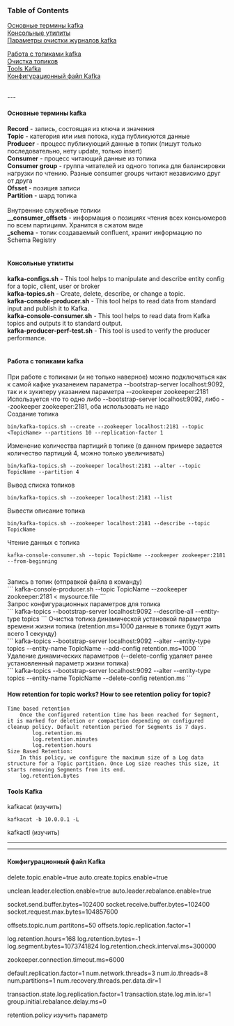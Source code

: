 ### Table of Contents </br>
[Основные термины kafka](#decription_kafka) </br>
[Консольные утилиты](#kafka_console_utilites) </br>
[Параметры очистки журналов kafka](#retention_policy_kafka) </br>

[Работа с топиками kafka](#kafka_operations_topic) </br>
[Очистка топиков](#t2) </br>
[Tools Kafka](#kafka_tools)</br>
[Конфигурационный файл Kafka](#kafka_config_file) </br>

</br>
---</br>

#### Основные термины kafka <a name="decription_kafka"></a> </br>
**Record** - запись, состоящая из ключа и значения</br>
**Topic** - категория или имя потока, куда публикуются данные</br>
**Producer** - процесс публикующий данные в топик (пишут только последовательно, нету update, только insert)</br>
**Consumer** - процесс читающий данные из топика</br>
**Consumer group** - группа читателей из одного топика для балансировки нагрузки по чтению. Разные consumer groups читают независимо друг от друга</br>
**Ofsset** - позиция записи</br>
**Partition** - шард топика</br>
</br>
Внутренние служебные топики</br>
**__consumer_offsets** - информация о позициях чтения всех консьюмеров по всем партициям. Хранится в сжатом виде</br>
**_schema** - топик создаваемый confluent, хранит информацию по Schema Registry</br>
</br>

#### Консольные утилиты <a name=kafka_console_utilites> </br>
**kafka-configs.sh** - This tool helps to manipulate and describe entity config for a topic, client, user or broker</br>
**kafka-topics.sh** - Create, delete, describe, or change a topic.</br>
**kafka-console-producer.sh** - This tool helps to read data from standard input and publish it to Kafka.</br>
**kafka-console-consumer.sh** - This tool helps to read data from Kafka topics and outputs it to standard output.</br>
**kafka-producer-perf-test.sh** - This tool is used to verify the producer performance.</br>
</br>

#### Работа с топиками kafka <a name=kafka_operations_topic> </br>
При работе с топиками (и не только наверное) можно подключаться как к самой кафке указанеием параметра --bootstrap-server localhost:9092, так и к зукиперу указанием параметра --zookeeper zookeeper:2181 </br>
Используется что то одно либо --bootstrap-server localhost:9092, либо --zookeeper zookeeper:2181, оба использовать не надо
</br>
Создание топика
```
bin/kafka-topics.sh --create --zookeeper localhost:2181 --topic <TopicName> --partitions 10 --replication-factor 1
```


Изменение количества партиций в топике (в данном примере задается количество партиций 4, можно только увеличивать)
```
bin/kafka-topics.sh --zookeeper localhost:2181 --alter --topic TopicName --partition 4
```


Вывод списка топиков
```
bin/kafka-topics.sh --zookeeper localhost:2181 --list
```


Вывести описание топика
```
bin/kafka-topics.sh --zookeeper localhost:2181 --describe --topic TopicName
```

Чтение данных с топика</br>
```
kafka-console-consumer.sh --topic TopicName --zookeeper zookeeper:2181 --from-beginning
```
</br>
Запись в топик (отправкой файла в команду)</br>
```
kafka-console-producer.sh --topic TopicName --zookeeper zookeeper:2181 < mysource.file
```



</br>
Запрос конфигурационных параметров для топика</br>
```
kafka-topics --bootstrap-server localhost:9092 --describe-all --entity-type topics
```
Очистка топика динамической установкой параметра времени жизни топика (retention.ms=1000 данные в топике будут жить всего 1 секунду)</br>
```
kafka-topics --bootstrap-server localhost:9092 --alter --entity-type topics --entity-name TopicName --add-config retention.ms=1000
```
Удаление динамических параметров (--delete-config удаляет ранее установленный параметр жизни топика)</br>
```
kafka-topics --bootstrap-server localhost:9092 --alter --entity-type topics --entity-name TopicName --delete-config retention.ms
```
</br>

#### How retention for topic works? How to see retention policy for topic? <a name=retention_policy_kafka></a> </br>

    Time based retention
        Once the configured retention time has been reached for Segment, it is marked for deletion or compaction depending on configured cleanup policy. Default retention period for Segments is 7 days.
            log.retention.ms
            log.retention.minutes
            log.retention.hours
    Size Based Retention:
        In this policy, we configure the maximum size of a Log data structure for a Topic partition. Once Log size reaches this size, it starts removing Segments from its end.
        log.retention.bytes








#### Tools Kafka <a name=kafka_tools> </br>
kafkacat (изучить)
```
kafkacat -b 10.0.0.1 -L
```
kafkactl (изучить)


---

---
#### Конфигурационный файл Kafka <a name=kafka_config_file> </br>

delete.topic.enable=true
auto.create.topics.enable=true

unclean.leader.election.enable=true
auto.leader.rebalance.enable=true

socket.send.buffer.bytes=102400
socket.receive.buffer.bytes=102400
socket.request.max.bytes=104857600

offsets.topic.num.partitons=50
offsets.topic.replication.factor=1

log.retention.hours=168
log.retention.bytes=-1
log.segment.bytes=1073741824
log.retention.check.interval.ms=300000

zookeeper.connection.timeout.ms=6000

default.replication.factor=1
num.network.threads=3
num.io.threads=8
num.partitions=1
num.recovery.threads.per.data.dir=1

transaction.state.log.replication.factor=1
transaction.state.log.min.isr=1
group.initial.rebalance.delay.ms=0


retention.policy изучить параметр
